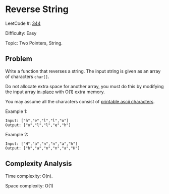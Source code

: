 # Reverse String

LeetCode #: [344](https://leetcode.com/problems/reverse-string/)

Difficulty: Easy

Topic: Two Pointers, String.

## Problem

Write a function that reverses a string. The input string is given as an array of characters `char[]`.

Do not allocate extra space for another array, you must do this by modifying the input array [in-place](https://en.wikipedia.org/wiki/In-place_algorithm) with O(1) extra memory.

You may assume all the characters consist of [printable ascii characters](https://en.wikipedia.org/wiki/ASCII#Printable_characters).

Example 1:

```text
Input: ["h","e","l","l","o"]
Output: ["o","l","l","e","h"]
```

Example 2:

```text
Input: ["H","a","n","n","a","h"]
Output: ["h","a","n","n","a","H"]
```

## Complexity Analysis

Time complexity: O(n).

Space complexity: O(1)
